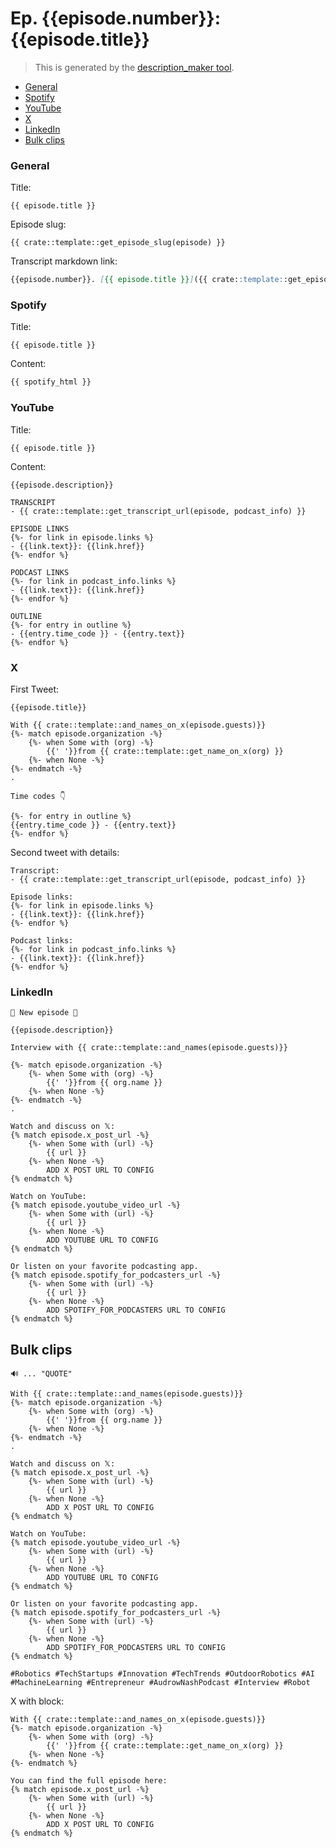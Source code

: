 # Ep. {{episode.number}}: {{episode.title}}

> This is generated by the [description_maker tool](https://github.com/audrow-nash-podcast/text-tools/tree/main/description_maker).

- [General](#general)
- [Spotify](#spotify)
- [YouTube](#youtube)
- [X](#x)
- [LinkedIn](#linkedin)
- [Bulk clips](#bulk-clips)

### General

Title:

```
{{ episode.title }}
```

Episode slug:

```
{{ crate::template::get_episode_slug(episode) }}
```

Transcript markdown link:

```md
{{episode.number}}. [{{ episode.title }}]({{ crate::template::get_episode_slug(episode)}}.md)
```

### Spotify

Title:

```
{{ episode.title }}
```

Content:

```html
{{ spotify_html }}
```

### YouTube

Title:

```text
{{ episode.title }}
```

Content:

```text
{{episode.description}}

TRANSCRIPT
- {{ crate::template::get_transcript_url(episode, podcast_info) }}

EPISODE LINKS
{%- for link in episode.links %}
- {{link.text}}: {{link.href}}
{%- endfor %}

PODCAST LINKS
{%- for link in podcast_info.links %}
- {{link.text}}: {{link.href}}
{%- endfor %}

OUTLINE
{%- for entry in outline %}
- {{entry.time_code }} - {{entry.text}}
{%- endfor %}
```

### X

First Tweet:

```
{{episode.title}}

With {{ crate::template::and_names_on_x(episode.guests)}}
{%- match episode.organization -%}
    {%- when Some with (org) -%}
        {{' '}}from {{ crate::template::get_name_on_x(org) }}
    {%- when None -%}
{%- endmatch -%}
.

Time codes 👇

{%- for entry in outline %}
{{entry.time_code }} - {{entry.text}}
{%- endfor %}
```

Second tweet with details:

```text
Transcript:
- {{ crate::template::get_transcript_url(episode, podcast_info) }}

Episode links:
{%- for link in episode.links %}
- {{link.text}}: {{link.href}}
{%- endfor %}

Podcast links:
{%- for link in podcast_info.links %}
- {{link.text}}: {{link.href}}
{%- endfor %}
```


### LinkedIn

```text
🚨 New episode 🚨

{{episode.description}}

Interview with {{ crate::template::and_names(episode.guests)}}

{%- match episode.organization -%}
    {%- when Some with (org) -%}
        {{' '}}from {{ org.name }}
    {%- when None -%}
{%- endmatch -%}
.

Watch and discuss on 𝕏:
{% match episode.x_post_url -%}
    {%- when Some with (url) -%}
        {{ url }}
    {%- when None -%}
        ADD X POST URL TO CONFIG
{% endmatch %}

Watch on YouTube:
{% match episode.youtube_video_url -%}
    {%- when Some with (url) -%}
        {{ url }}
    {%- when None -%}
        ADD YOUTUBE URL TO CONFIG
{% endmatch %}

Or listen on your favorite podcasting app.
{% match episode.spotify_for_podcasters_url -%}
    {%- when Some with (url) -%}
        {{ url }}
    {%- when None -%}
        ADD SPOTIFY_FOR_PODCASTERS URL TO CONFIG
{% endmatch %}
```

## Bulk clips

```
🔊 ... "QUOTE"

With {{ crate::template::and_names(episode.guests)}}
{%- match episode.organization -%}
    {%- when Some with (org) -%}
        {{' '}}from {{ org.name }}
    {%- when None -%}
{%- endmatch -%}
.

Watch and discuss on 𝕏:
{% match episode.x_post_url -%}
    {%- when Some with (url) -%}
        {{ url }}
    {%- when None -%}
        ADD X POST URL TO CONFIG
{% endmatch %}

Watch on YouTube:
{% match episode.youtube_video_url -%}
    {%- when Some with (url) -%}
        {{ url }}
    {%- when None -%}
        ADD YOUTUBE URL TO CONFIG
{% endmatch %}

Or listen on your favorite podcasting app.
{% match episode.spotify_for_podcasters_url -%}
    {%- when Some with (url) -%}
        {{ url }}
    {%- when None -%}
        ADD SPOTIFY_FOR_PODCASTERS URL TO CONFIG
{% endmatch %}

#Robotics #TechStartups #Innovation #TechTrends #OutdoorRobotics #AI #MachineLearning #Entrepreneur #AudrowNashPodcast #Interview #Robot
```

X with block:
```
With {{ crate::template::and_names_on_x(episode.guests)}}
{%- match episode.organization -%}
    {%- when Some with (org) -%}
        {{' '}}from {{ crate::template::get_name_on_x(org) }}
    {%- when None -%}
{%- endmatch %}

You can find the full episode here:
{% match episode.x_post_url -%}
    {%- when Some with (url) -%}
        {{ url }}
    {%- when None -%}
        ADD X POST URL TO CONFIG
{% endmatch %}
```